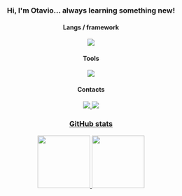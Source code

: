 <h3 align="center">Hi, I'm Otavio... always learning something new!</h2>

<h4 align="center">Langs / framework </h4>
<p align="center">
  <a href='https://skillicons.dev'>
    <img src='https://skillicons.dev/icons?i=js,mysql,mongo,ts,nodejs,html,css,https://github.com/devicons/devicon/blob/master/icons/solidity/solidity-original.svg'/>
  </a>
</p>

<h4 align="center">Tools</h4>
<p align="center">
  <a href="https://skillicons.dev">
    <img src='https://skillicons.dev/icons?i=vscode,git,github,docker,aws,vscode'/>
  </a>
</p>

<h4 align="center">Contacts</h4>

<p align="center">
  <a
href='https://instagram.com/j.otaviobueno'
target="_blank">
<img src='https://skillicons.dev/icons?i=instagram'
  </a>
<!-- Divide the space -->
  <a
href='https://www.linkedin.com/in/otavio-bueno/'
target="_blank">
<img src='https://skillicons.dev/icons?i=linkedin'
  </a>
</p>

<h3 align="center">GitHub stats</h3>
<div align="center">
  <a href='https://github.com/jotaviobueno'>
  <img height="120em" src='https://github-readme-stats.vercel.app/api?username=jotaviobueno&show_icons=true&theme=tokyonight&include_all_commits=true&count_private=true'/>
  <img height="120em" src='https://github-readme-stats.vercel.app/api/top-langs/?username=jotaviobueno&layout=compact&langs_count=7&theme=tokyonight'/>
</div>
